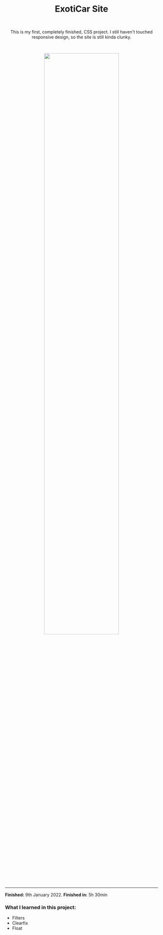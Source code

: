 <h1 align="center">ExotiCar Site</h1>
<br>
<p align="center">This is my first, completely finished, CSS project. I still haven't touched responsive design, so the site is still kinda clunky.</p>
<br>
<p align="center"><img src="https://i.postimg.cc/h4ZC0qt8/Exoti-Car-Site.png" style="width:70%;"></p>

---

**Finished:** 9th January 2022.
**Finished in:** 5h 30min

### What I learned in this project:
* Filters
* Clearfix
* Float
